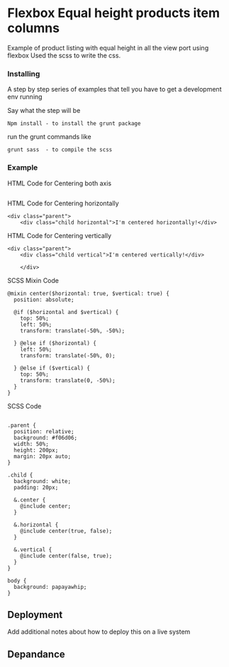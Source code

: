 # Flexbox Equal height products item columns
Example of product listing with equal height in all the view port using flexbox 
Used the scss to write the css.

### Installing
A step by step series of examples that tell you have to get a development env running

Say what the step will be

```
Npm install - to install the grunt package
```

run the grunt commands like 
```
grunt sass  - to compile the scss
```



### Example 

HTML Code for Centering both axis

```

```

HTML Code for Centering  horizontally

```
<div class="parent">  
	<div class="child horizontal">I'm centered horizontally!</div>
```

HTML Code for Centering  vertically

```
<div class="parent"> 
	<div class="child vertical">I'm centered vertically!</div>
		
	</div>
```

SCSS Mixin Code

```
@mixin center($horizontal: true, $vertical: true) {
  position: absolute;

  @if ($horizontal and $vertical) {
    top: 50%;
    left: 50%;
    transform: translate(-50%, -50%);

  } @else if ($horizontal) {
    left: 50%;
    transform: translate(-50%, 0);

  } @else if ($vertical) {
    top: 50%;
    transform: translate(0, -50%);
  }
}

```
SCSS Code

```

.parent {
  position: relative;
  background: #f06d06;
  width: 50%;
  height: 200px;
  margin: 20px auto;
}

.child {
  background: white;
  padding: 20px;

  &.center {
    @include center;
  }

  &.horizontal {
    @include center(true, false);
  }

  &.vertical {
    @include center(false, true);
  }
}

body {
  background: papayawhip;
}

```


## Deployment

Add additional notes about how to deploy this on a live system

## Depandance 


